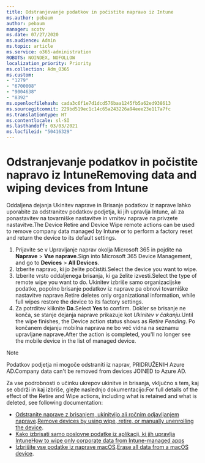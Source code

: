 ```yaml
---
title: Odstranjevanje podatkov in počistite napravo iz Intune
ms.author: pebaum
author: pebaum
manager: scotv
ms.date: 07/27/2020
ms.audience: Admin
ms.topic: article
ms.service: o365-administration
ROBOTS: NOINDEX, NOFOLLOW
localization_priority: Priority
ms.collection: Adm_O365
ms.custom:
- "1279"
- "6700008"
- "9004638"
- "8392"
ms.openlocfilehash: cada3c6f1e7d1dcd576baa1245fb5a62ed938613
ms.sourcegitcommit: 229bd519ec1c14c65a243226a94eee23e117a7fc
ms.translationtype: HT
ms.contentlocale: sl-SI
ms.lasthandoff: 03/03/2021
ms.locfileid: "50416329"
---
```

# <a name="removing-data-and-wiping-devices-from-intune"></a><span data-ttu-id="0d933-102">Odstranjevanje podatkov in počistite napravo iz Intune</span><span class="sxs-lookup"><span data-stu-id="0d933-102">Removing data and wiping devices from Intune</span></span>

<span data-ttu-id="0d933-103">Oddaljena dejanja Ukinitev naprave in Brisanje podatkov iz naprave lahko uporabite za odstranitev podatkov podjetja, ki jih upravlja Intune, ali za ponastavitev na tovarniške nastavitve in vrnitev naprave na privzete nastavitve.</span><span class="sxs-lookup"><span data-stu-id="0d933-103">The Device Retire and Device Wipe remote actions can be used to remove company data managed by Intune or to perform a factory reset and return the device to its default settings.</span></span>

1. <span data-ttu-id="0d933-104">Prijavite se v Upravljanje naprav okolja Microsoft 365 in pojdite na **Naprave** > **Vse naprave**.</span><span class="sxs-lookup"><span data-stu-id="0d933-104">Sign into Microsoft 365 Device Management, and go to **Devices** > **All Devices**.</span></span>
2. <span data-ttu-id="0d933-105">Izberite napravo, ki jo želite počistiti.</span><span class="sxs-lookup"><span data-stu-id="0d933-105">Select the device you want to wipe.</span></span>
3. <span data-ttu-id="0d933-106">Izberite vrsto oddaljenega brisanja, ki ga želite izvesti.</span><span class="sxs-lookup"><span data-stu-id="0d933-106">Select the type of remote wipe you want to do.</span></span> <span data-ttu-id="0d933-107">Ukinitev izbriše samo organizacijske podatke, popolno brisanje podatkov iz naprave pa obnovi tovarniške nastavitve naprave.</span><span class="sxs-lookup"><span data-stu-id="0d933-107">Retire deletes only organizational information, while full wipes restore the device to its factory settings.</span></span>
4. <span data-ttu-id="0d933-108">Za potrditev kliknite **Da**.</span><span class="sxs-lookup"><span data-stu-id="0d933-108">Select **Yes** to confirm.</span></span> <span data-ttu-id="0d933-109">Dokler se brisanje ne konča, se stanje dejanja naprave prikazuje kot *Ukinitev v čakanju*.</span><span class="sxs-lookup"><span data-stu-id="0d933-109">Until the wipe finishes, the Device action status shows as *Retire Pending*.</span></span>
    <span data-ttu-id="0d933-110">Po končanem dejanju mobilna naprava ne bo več vidna na seznamu upravljane naprave.</span><span class="sxs-lookup"><span data-stu-id="0d933-110">After the action is completed, you'll no longer see the mobile device in the list of managed device.</span></span>

> [!NOTE]
> <span data-ttu-id="0d933-111">Podatkov podjetja ni mogoče odstraniti iz naprav, PRIDRUŽENIH Azure AD.</span><span class="sxs-lookup"><span data-stu-id="0d933-111">Company data can't be removed from devices JOINED to Azure AD.</span></span> 

<span data-ttu-id="0d933-112">Za vse podrobnosti o učinku ukrepov ukinitve in brisanja, vključno s tem, kaj se obdrži in kaj izbriše, glejte naslednjo dokumentacijo:</span><span class="sxs-lookup"><span data-stu-id="0d933-112">For full details of the effect of the Retire and Wipe actions, including what is retained and what is deleted, see following documentation:</span></span>

- <span data-ttu-id="0d933-113">[Odstranite naprave z brisanjem, ukinitvijo ali ročnim odjavljanjem naprave](https://docs.microsoft.com/mem/intune/remote-actions/devices-wipe).</span><span class="sxs-lookup"><span data-stu-id="0d933-113">[Remove devices by using wipe, retire, or manually unenrolling the device](https://docs.microsoft.com/mem/intune/remote-actions/devices-wipe).</span></span>
- [<span data-ttu-id="0d933-114">Kako izbrisati samo poslovne podatke iz aplikacij, ki jih upravlja Intune</span><span class="sxs-lookup"><span data-stu-id="0d933-114">How to wipe only corporate data from Intune-managed apps</span></span>](https://docs.microsoft.com/mem/intune/apps/apps-selective-wipe)
- <span data-ttu-id="0d933-115">[Izbrišite vse podatke iz naprave macOS](https://docs.microsoft.com/mem/intune/remote-actions/device-erase).</span><span class="sxs-lookup"><span data-stu-id="0d933-115">[Erase all data from a macOS device](https://docs.microsoft.com/mem/intune/remote-actions/device-erase).</span></span>